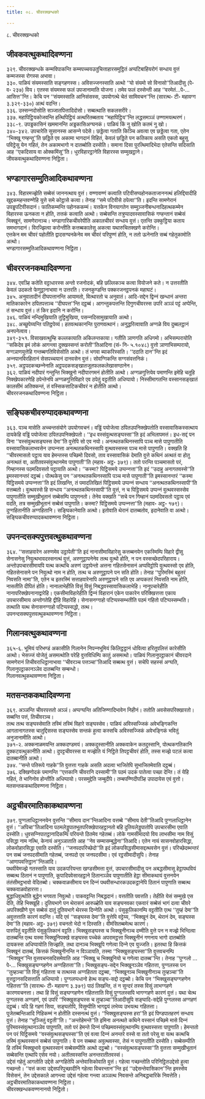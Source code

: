 ```yaml
---
title: ०८. चीवरक्खन्धको

---
```

८. चीवरक्खन्धको  


## जीवकवत्थुकथादिवण्णना

३२९. चीवरक्खन्धके कम्मविपाकन्ति कम्मपच्‍चयउतुचित्ताहारसमुट्ठितं अप्पटिबाहियरोगं सन्धाय वुत्तं कम्मजस्स रोगस्स अभावा।  
३३०. पाळियं संयमस्साति सङ्गहणस्स। अविसज्‍जनस्साति अत्थो ‘‘यो संयमो सो विनासो’’तिआदीसु (पे॰ व॰ २३७) विय। एतस्स संयमस्स फलं उपजानामाति योजना। तमेव फलं दस्सेन्ती आह ‘‘वरमेतं…पे॰… आसित्त’’न्ति। केचि पन ‘‘संयमस्साति आनिसंसस्स, उपयोगत्थे चेतं सामिवचन’’न्ति (सारत्थ॰ टी॰ महावग्ग ३.३२९-३३०) अत्थं वदन्ति।  
३३६. उस्सन्‍नदोसोति सञ्‍जातपित्तादिदोसो। सब्बत्थाति सकलसरीरे।  
३३७. महापिट्ठियकोजवन्ति हत्थिपिट्ठियं अत्थरितब्बताय ‘‘महापिट्ठिय’’न्ति लद्धसमञ्‍ञं उण्णामयत्थरणं।  
३३८-९. उपड्ढकासिनं खममानन्ति अड्ढकासिअग्घनकं। पाळियं किं नु खोति कतमं नु खो।  
३४०-३४२. उपचारेति सुसानस्स आसन्‍ने पदेसे। छड्डेत्वा गताति किञ्‍चि अवत्वा एव छड्डेत्वा गता, एतेन ‘‘भिक्खू गण्हन्तू’’ति छड्डिते एव अकामा भागदानं विहितं, केवलं छड्डिते पन कतिकाय असति एकतो बहूसु पविट्ठेसु येन गहितं, तेन अकामभागो न दातब्बोति दस्सेति। समाना दिसा पुरत्थिमादिभेदा एतेसन्ति सदिसाति आह ‘‘एकदिसाय वा ओक्‍कमिंसू’’ति। धुरविहारट्ठानेति विहारस्स सम्मुखट्ठाने।  
जीवकवत्थुकथादिवण्णना निट्ठिता।  


## भण्डागारसम्मुतिआदिकथावण्णना

३४३. विहारमज्झेति सब्बेसं जाननत्थाय वुत्तं। वण्णावण्णं कत्वाति पटिवीसप्पहोनकताजाननत्थं हलिद्दियादीहि खुद्दकमहन्तवण्णेहि युत्ते समे कोट्ठासे कत्वा। तेनाह ‘‘समे पटिवीसे ठपेत्वा’’ति। इदन्ति सामणेरानं उपड्ढपटिवीसदानं। फातिकम्मन्ति पहोनककम्मं। यत्तकेन विनयागतेन सम्मुञ्‍जनीबन्धनादिहत्थकम्मेन विहारस्स ऊनकता न होति, तत्तकं कत्वाति अत्थो। सब्बेसन्ति तत्रुप्पादवस्सावासिकं गण्हन्तानं सब्बेसं भिक्खूनं, सामणेरानञ्‍च। भण्डागारिकचीवरेपीति अकालचीवरं सन्धाय वुत्तं। एतन्ति उक्‍कुट्ठिया कताय समभागदानं। विरज्झित्वा करोन्तीति कत्तब्बकालेसु अकत्वा यथारुचितक्खणे करोन्ति।  
एत्तकेन मम चीवरं पहोतीति द्वादसग्घनकेनेव मम चीवरं परिपुण्णं होति, न ततो ऊनेनाति सब्बं गहेतुकामोति अत्थो।  
भण्डागारसम्मुतिआदिकथावण्णना निट्ठिता।  


## चीवररजनकथादिवण्णना

३४४. एवञ्हि कतेति वट्टाधारस्स अन्तो रजनोदकं, बहि छल्‍लिकञ्‍च कत्वा वियोजने कते। न उत्तरतीति केवलं उदकतो फेणुट्ठानाभावा न उत्तरति। रजनकुण्डन्ति पक्‍करजनट्ठपनकं महाघटं।  
३४५. अनुवातादीनं दीघपत्तानन्ति आयामतो, वित्थारतो च अनुवातं। आदि-सद्देन द्विन्‍नं खन्धानं अन्तरा मातिकाकारेन ठपितपत्तञ्‍च ‘‘दीघपत्त’’न्ति दट्ठब्बं। आगन्तुकपत्तन्ति दिगुणचीवरस्स उपरि अञ्‍ञं पट्टं अप्पेन्ति, तं सन्धाय वुत्तं। तं किर इदानि न करोन्ति।  
३४६. पाळियं नन्दिमुखियाति तुट्ठिमुखिया, पसन्‍नदिसामुखायाति अत्थो।  
३४८. अच्छुपेय्यन्ति पतिट्ठपेय्यं। हतवत्थकानन्ति पुराणवत्थानं। अनुद्धरित्वावाति अग्गळे विय दुब्बलट्ठानं अनपनेत्वाव।  
३४९-३५१. विसाखवत्थुम्हि कल्‍लकायाति अकिलन्तकाया। गतीति ञाणगति अधिगमो। अभिसम्परायोति ‘‘सकिदेव इमं लोकं आगन्त्वा दुक्खस्सन्तं करोती’’तिआदिना (सं॰ नि॰ ५.१०४८) वुत्तो ञाणाभिसम्परायो, मग्गञाणयुत्तेहि गन्तब्बगतिविसेसोति अत्थो। तं भगवा ब्याकरिस्सति। ‘‘ददाति दान’’न्ति इदं अन्‍नपानविरहितानं सेसपच्‍चयानं दानवसेन वुत्तं। सोवग्गिकन्ति सग्गसंवत्तनिकं।  
३५९. अट्ठपदकच्छन्‍नेनाति अट्ठपदकसङ्खातजूतफलकलेखासण्ठानेन।  
३६२. पाळियं नदीपारं गन्तुन्ति भिक्खुनो नदीपारगमनं होतीति अत्थो। अग्गळगुत्तियेव पमाणन्ति इमेहि चतूहि निक्खेपकारणेहि ठपेन्तेनपि अग्गळगुत्तिविहारे एव ठपेतुं वट्टतीति अधिप्पायो। निस्सीमागतन्ति वस्सानसङ्खातं कालसीमं अतिक्‍कन्तं, तं वस्सिकसाटिकचीवरं न होतीति अत्थो।  
चीवररजनकथादिवण्णना निट्ठिता।  


## सङ्घिकचीवरुप्पादकथावण्णना

३६३. पञ्‍च मासेति अच्‍चन्तसंयोगे उपयोगवचनं। वड्ढिं पयोजेत्वा ठपितउपनिक्खेपतोति वस्सावासिकस्सत्थाय दायकेहि वड्ढिं पयोजेत्वा ठपितउपनिक्खेपतो। ‘‘इध वस्संवुत्थसङ्घस्सा’’ति इदं अभिलापमत्तं। इध-सद्दं पन विना ‘‘वस्संवुत्थसङ्घस्स देमा’’ति वुत्तेपि सो एव नयो। अनत्थतकथिनस्सापि पञ्‍च मासे पापुणातीति वस्सावासिकलाभवसेन उप्पन्‍नत्ता अनत्थतकथिनस्सापि वुत्थवस्सस्स पञ्‍च मासे पापुणाति। वक्खति हि ‘‘चीवरमासतो पट्ठाय याव हेमन्तस्स पच्छिमो दिवसो, ताव वस्सावासिकं देमाति वुत्ते कथिनं अत्थतं वा होतु अनत्थतं वा, अतीतवस्संवुत्थानमेव पापुणाती’’ति (महाव॰ अट्ठ॰ ३७९)। ततो परन्ति पञ्‍चमासतो परं, गिम्हानस्स पठमदिवसतो पट्ठायाति अत्थो। ‘‘कस्मा? पिट्ठिसमये उप्पन्‍नत्ता’’ति इदं ‘‘उदाहु अनागतवस्से’’ति इमस्सानन्तरं दट्ठब्बं। पोत्थकेसु पन ‘‘अनत्थतकथिनस्सापि पञ्‍च मासे पापुणाती’’ति इमस्सानन्तरं ‘‘कस्मा पिट्ठिसमये उप्पन्‍नत्ता’’ति इदं लिखन्ति, तं पमादलिखितं पिट्ठिसमये उप्पन्‍नं सन्धाय ‘‘अनत्थतकथिनस्सापी’’ति वत्तब्बतो। वुत्थवस्से हि सन्धाय ‘‘अनत्थतकथिनस्सापी’’ति वुत्तं, न च पिट्ठिसमये उप्पन्‍नं वुत्थवस्सस्सेव पापुणातीति सम्मुखीभूतानं सब्बेसम्पि पापुणनतो। तेनेव वक्खति ‘‘सचे पन गिम्हानं पठमदिवसतो पट्ठाय एवं वदति, तत्र सम्मुखीभूतानं सब्बेसं पापुणाति। कस्मा? पिट्ठिसमये उप्पन्‍नत्ता’’ति (महाव॰ अट्ठ॰ १७९)।  
दुग्गहितानीति अग्गहितानि। सङ्घिकानेवाति अत्थो। इतोवाति थेरानं दातब्बतोव, इदानेवाति वा अत्थो।  
सङ्घिकचीवरुप्पादकथावण्णना निट्ठिता।  


## उपनन्दसक्यपुत्तवत्थुकथावण्णना

३६४. ‘‘सत्ताहवारेन अरुणमेव उट्ठापेती’’ति इदं नानासीमाविहारेसु कत्तब्बनयेन एकस्मिम्पि विहारे द्वीसु सेनासनेसु निवुत्थभावदस्सनत्थं वुत्तं, अरुणुट्ठापनेनेव तत्थ वुत्थो होति, न पन वस्सच्छेदपरिहाराय। अन्तोउपचारसीमायपि यत्थ कत्थचि अरुणं उट्ठापेन्तो अत्तना गहितसेनासनं अप्पविट्ठोपि वुत्थवस्सो एव होति, गहितसेनासने पन निवुत्थो नाम न होति, तत्थ च अरुणुट्ठापने पन सति होति। तेनाह ‘‘पुरिमस्मिं बहुतरं निवसति नामा’’ति, एतेन च इतरस्मिं सत्ताहवारेनापि अरुणुट्ठापने सति एव अप्पकतरं निवसति नाम होति, नासतीति दीपितं होति। नानालाभेहीति विसुं विसुं निबद्धवस्सावासिकलाभेहि। नानूपचारेहीति नानापरिक्खेपनानाद्वारेहि। एकसीमाविहारेहीति द्विन्‍नं विहारानं एकेन पाकारेन परिक्खित्तत्ता एकाय उपचारसीमाय अन्तोगतेहि द्वीहि विहारेहि। सेनासनग्गाहो पटिप्पस्सम्भतीति पठमं गहितो पटिप्पस्सम्भति। तत्थाति यत्थ सेनासनग्गाहो पटिप्पस्सद्धो, तत्थ।  
उपनन्दसक्यपुत्तवत्थुकथावण्णना निट्ठिता।  


## गिलानवत्थुकथावण्णना

३६५-६. भूमियं परिभण्डं अकासीति गिलानेन निपन्‍नभूमियं किलिट्ठट्ठानं धोवित्वा हरितूपलित्तं कारेसीति अत्थो। भेसज्‍जं योजेतुं असमत्थोति परेहि वुत्तविधिम्पि कातुं असमत्थो। पाळियं गिलानुपट्ठाकानं चीवरदाने सामणेरानं तिचीवराधिट्ठानाभावा ‘‘चीवरञ्‍च पत्तञ्‍चा’’तिआदि सब्बत्थ वुत्तं। सचेपि सहस्सं अग्घति, गिलानुपट्ठाकानञ्‍ञेव दातब्बन्ति सम्बन्धो।  
गिलानवत्थुकथावण्णना निट्ठिता।  


## मतसन्तककथादिवण्णना

३६९. अञ्‍ञन्ति चीवरपत्ततो अञ्‍ञं। अप्पग्घन्ति अतिजिण्णादिभावेन निहीनं। ततोति अवसेसपरिक्खारतो। सब्बन्ति पत्तं, तिचीवरञ्‍च।  
तत्थ तत्थ सङ्घस्सेवाति तस्मिं तस्मिं विहारे सङ्घस्सेव। पाळियं अविस्सज्‍जिकं अवेभङ्गिकन्ति आगतानागतस्स चातुद्दिसस्स सङ्घस्सेव सन्तकं हुत्वा कस्सचि अविस्सज्‍जिकं अवेभङ्गिकं भवितुं अनुजानामीति अत्थो।  
३७१-२. अक्‍कनाळमयन्ति अक्‍कदण्डमयं। अक्‍कदुस्सानीति अक्‍कवाकेन कतदुस्सानि, पोत्थकगतिकानि दुक्‍कटवत्थुकानीति अत्थो। दुपट्टचीवरस्स वा मज्झेति यं निट्ठिते तिपट्टचीवरं होति, तस्स मज्झे पटलं कत्वा दातब्बानीति अत्थो।  
३७४. ‘‘सन्ते पतिरूपे गाहके’’ति वुत्तत्ता गाहके असति अदत्वा भाजितेपि सुभाजितमेवाति दट्ठब्बं।  
३७६. दक्खिणोदकं पमाणन्ति ‘‘एत्तकानि चीवरानि दस्सामी’’ति पठमं उदकं पातेत्वा पच्छा देन्ति। तं येहि गहितं, ते भागिनोव होन्तीति अधिप्पायो। परसमुद्देति जम्बुदीपे। तम्बपण्णिदीपञ्हि उपादायेस एवं वुत्तो।  
मतसन्तककथादिवण्णना निट्ठिता।  


## अट्ठचीवरमातिकाकथावण्णना

३७९. पुग्गलाधिट्ठाननयेन वुत्तन्ति ‘‘सीमाय दान’’न्तिआदिना वत्तब्बे ‘‘सीमाय देती’’तिआदि पुग्गलाधिट्ठानेन वुत्तं। ‘‘अपिचा’’तिआदिना पठमलेड्डुपातभूतपरिक्खेपारहट्ठानतो बहि दुतियलेड्डुपातोपि उपचारसीमा एवाति दस्सेति। धुवसन्‍निपातट्ठानादिकम्पि परियन्ते ठितमेव गहेतब्बं। लोके गामसीमादयो विय लाभसीमा नाम विसुं पसिद्धा नाम नत्थि, केनायं अनुञ्‍ञाताति आह ‘‘नेव सम्मासम्बुद्धेना’’तिआदि। एतेन नायं सासनवोहारसिद्धा, लोकवोहारसिद्धा एवाति दस्सेति। ‘‘जनपदपरिच्छेदो’’ति इदं लोकपसिद्धसीमासद्दत्थवसेन वुत्तं। परिच्छेदब्भन्तरं पन सब्बं जनपदसीमाति गहेतब्बं, जनपदो एव जनपदसीमा। एवं रट्ठसीमादीसुपि। तेनाह ‘‘आणापवत्तिट्ठान’’न्तिआदि।  
पथवीवेमज्झे गतस्साति याव उदकपरियन्ता खण्डसीमत्ता वुत्तं, उपचारसीमादीसु पन अबद्धसीमासु हेट्ठापथवियं सब्बत्थ ठितानं न पापुणाति, कूपादिपवेसारहट्ठाने ठितानञ्‍ञेव पापुणातीति हेट्ठा सीमाकथायं वुत्तनयेन तंतंसीमट्ठभावो वेदितब्बो। चक्‍कवाळसीमाय पन दिन्‍नं पथवीसन्धारकउदकट्ठानेपि ठितानं पापुणाति सब्बत्थ चक्‍कवाळवोहारत्ता।  
बुद्धाधिवुत्थोति बुद्धेन भगवता निवुत्थो। पाकवट्टन्ति निबद्धदानं। वत्ततीति पवत्तति। तेहीति येसं सम्मुखे एस देति, तेहि भिक्खूहि। दुतियभागे पन थेरासनं आरुळ्हेति याव सङ्घनवका एकवारं सब्बेसं भागं दत्वा चीवरे अपरिक्खीणे पुन सब्बेसं दातुं दुतियभागे थेरस्स दिन्‍नेति अत्थो। पंसुकूलिकानम्पि वट्टतीति एत्थ ‘‘तुय्हं देमा’’ति अवुत्तत्ताति कारणं वदन्ति। यदि एवं ‘‘सङ्घस्स देमा’’ति वुत्तेपि वट्टेय्य, ‘‘भिक्खूनं देम, थेरानं देम, सङ्घस्स देमा’’ति (महाव॰ अट्ठ॰ ३७९) वचनतो भेदो न दिस्सति। वीमंसितब्बमेत्थ कारणं।  
पारुपितुं वट्टतीति पंसुकूलिकानं वट्टति। भिक्खुसङ्घस्स च भिक्खुनीनञ्‍च दम्मीति वुत्ते पन न मज्झे भिन्दित्वा दातब्बन्ति एत्थ यस्मा भिक्खुनिपक्खे सङ्घस्स पच्‍चेकं अपरामट्ठत्ता भिक्खुनीनं गणनाय भागो दातब्बोति दायकस्स अधिप्पायोति सिज्झति, तथा दानञ्‍च भिक्खूपि गणेत्वा दिन्‍ने एव युज्‍जति। इतरथा हि कित्तकं भिक्खूनं दातब्बं, कित्तकं भिक्खुनीनन्ति न विञ्‍ञायति, तस्मा ‘‘भिक्खुसङ्घस्सा’’ति वुत्तवचनम्पि ‘‘भिक्खून’’न्ति वुत्तवचनसदिसमेवाति आह ‘‘भिक्खू च भिक्खुनियो च गणेत्वा दातब्ब’’न्ति। तेनाह ‘‘पुग्गलो …पे॰… भिक्खुसङ्घग्गहणेन अग्गहितत्ता’’ति। भिक्खुसङ्घ-सद्देन भिक्खूनञ्‍ञेव गहितत्ता, पुग्गलस्स पन ‘‘तुय्हञ्‍चा’’ति विसुं गहितत्ता च तत्थस्स अग्गहितता दट्ठब्बा, ‘‘भिक्खूनञ्‍च भिक्खुनीनञ्‍च तुय्हञ्‍चा’’ति वुत्तट्ठानसदिसत्ताति अधिप्पायो। पुग्गलप्पधानो हेत्थ सङ्घ-सद्दो दट्ठब्बो। केचि पन ‘‘भिक्खुसङ्घग्गहणेन गहितत्ता’’ति (सारत्थ॰ टी॰ महावग्ग ३.३७९) पाठं लिखन्ति, तं न सुन्दरं तस्स विसुं लाभग्गहणे कारणवचनत्ता। तथा हि विसुं सङ्घग्गहणेन गहितत्ताति विसुं पुग्गलस्सपि भागग्गहणे कारणं वुत्तं। यथा चेत्थ पुग्गलस्स अग्गहणं, एवं उपरि ‘‘भिक्खुसङ्घस्स च तुय्हञ्‍चा’’तिआदीसुपि सङ्घादि-सद्देहि पुग्गलस्स अग्गहणं दट्ठब्बं। यदि हि गहणं सिया, सङ्घतोपि, विसुम्पीति भागद्वयं लभेय्य उभयत्थ गहितत्ता।  
पूजेतब्बन्तिआदि गिहिकम्मं न होतीति दस्सनत्थं वुत्तं। ‘‘भिक्खुसङ्घस्स हरा’’ति इदं पिण्डपातहरणं सन्धाय वुत्तं। तेनाह ‘‘भुञ्‍जितुं वट्टती’’ति। ‘‘अन्तोहेमन्ते’’ति इमिना अनत्थते कथिने वस्सानं पच्छिमे मासे दिन्‍नं पुरिमवस्संवुत्थानञ्‍ञेव पापुणाति, ततो परं हेमन्ते दिन्‍नं पच्छिमवस्संवुत्थानम्पि वुत्थवस्सत्ता पापुणाति। हेमन्ततो पन परं पिट्ठिसमये ‘‘वस्संवुत्थसङ्घस्सा’’ति एवं वत्वा दिन्‍नं अनन्तरे वस्से वा ततो परेसु वा यत्थ कत्थचि तस्मिं वुत्थवस्सानं सब्बेसं पापुणाति। ये पन सब्बथा अवुत्थवस्सा, तेसं न पापुणातीति दस्सेति। सब्बेसम्पीति हि तस्मिं भिक्खुभावे वुत्थवस्सानं सब्बेसम्पीति अत्थो दट्ठब्बो। ‘‘वस्संवुत्थसङ्घस्सा’’ति वुत्तत्ता सम्मुखीभूतानं सब्बेसन्ति एत्थापि एसेव नयो। अतीतवस्सन्ति अनन्तरातीतवस्सं।  
उद्देसं गहेतुं आगतोति उद्देसे अग्गहितेपि अन्तेवासिकोवाति वुत्तं। गहेत्वा गच्छन्तोति परिनिट्ठितउद्देसो हुत्वा गच्छन्तो। ‘‘वत्तं कत्वा उद्देसपरिपुच्छादीनि गहेत्वा विचरन्तान’’न्ति इदं ‘‘उद्देसन्तेवासिकान’’न्ति इमस्सेव विसेसनं, तेन उद्देसकाले आगन्त्वा उद्देसं गहेत्वा गन्त्वा अञ्‍ञत्थ निवसन्ते अनिबद्धचारिके निवत्तेति।  
अट्ठचीवरमातिकाकथावण्णना निट्ठिता।  
चीवरक्खन्धकवण्णनानयो निट्ठितो।  